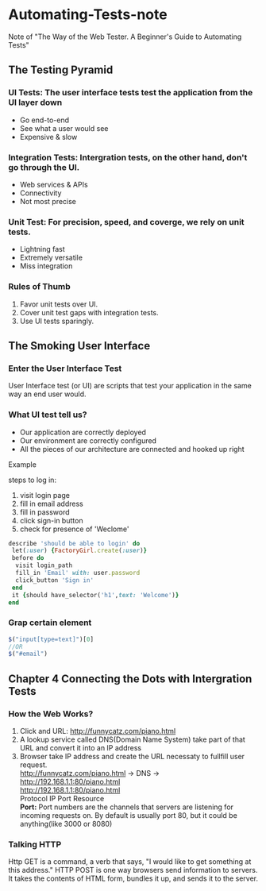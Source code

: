 # Automating-Tests-note
Note of "The Way of the Web Tester. A Beginner's Guide to Automating Tests"
## The Testing Pyramid
### UI Tests: The user interface tests test the application from the UI layer down
 - Go end-to-end
 - See what a user would see
 - Expensive & slow

### Integration Tests: Intergration tests, on the other hand, don't go through the UI.
 - Web services & APIs
 - Connectivity
 - Not most precise

### Unit Test: For precision, speed, and coverge, we rely on unit tests.
 - Lightning fast
 - Extremely versatile
 - Miss integration

### Rules of Thumb 
 1. Favor unit tests over UI.
 2. Cover unit test gaps with integration tests.
 3. Use UI tests sparingly.
## The Smoking User Interface
### Enter the User Interface Test
User Interface test (or UI) are scripts that test your application in the same way an end user would.
### What UI test tell us?
- Our application are correctly deployed
- Our environment are correctly configured
- All the pieces of our architecture are connected and hooked up right

Example  

steps to log in:
1. visit login page
2. fill in email address
3. fill in password
4. click sign-in button
5. check for presence of 'Weclome'
```Ruby
describe 'should be able to login' do
 let(:user) {FactoryGirl.create(:user)}
 before do
  visit login_path
  fill_in 'Email' with: user.password
  click_button 'Sign in'
 end
 it {should have_selector('h1',text: 'Welcome')}
end
```
### Grap certain element
```JavaScript
$("input[type=text]")[0]
//OR
$("#email")
```
## Chapter 4 Connecting the Dots with Intergration Tests
### How the Web Works?
1. Click and URL: http://funnycatz.com/piano.html
2. A lookup service called DNS(Domain Name System) take part of that URL and convert it into an IP address
3. Browser take IP address and create the URL necessaty to fullfill user request.  
http://funnycatz.com/piano.html -> DNS -> http://192.168.1.1:80/piano.html  
http://192.168.1.1:80/piano.html  
Protocol     IP   Port    Resource  
**Port:** Port numbers are the channels that servers are listening for incoming requests on. By default is usually port 80, but it could be anything(like 3000 or 8080)  
### Talking HTTP
Http GET is a command, a verb that says, "I would like to get something at this address."
HTTP POST is one way browsers send information to servers. It takes the contents of HTML form, bundles it up, and sends it to the server.

